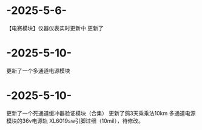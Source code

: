 # -2025-5-6-
【电赛模块】仪器仪表实时更新中
更新了
# -2025-5-10-
更新了一个多通道电源模块

# -2025-5-10-
更新了一个死通道缓冲器验证模块（合集）
更新了鸽3天乘乘法10km
多通道电源模块的36v电源轨 XL6019sw引脚过细（10mil），待修改。